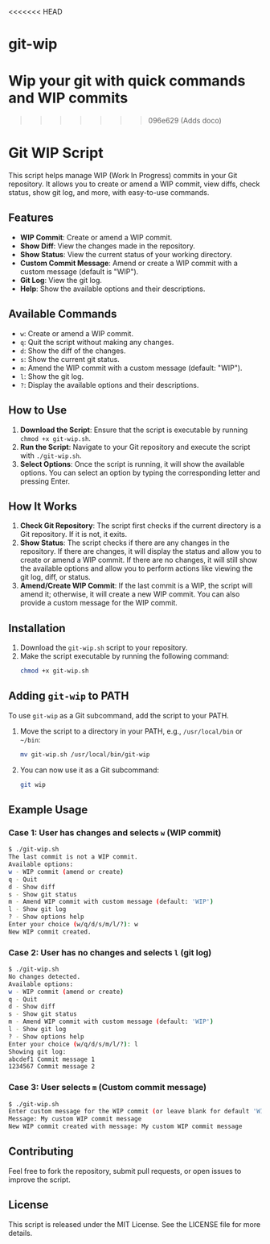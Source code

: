 <<<<<<< HEAD
# git-wip
Wip your git with quick commands and WIP commits
=======
>>>>>>> 096e629 (Adds doco)

# Git WIP Script

This script helps manage WIP (Work In Progress) commits in your Git repository. It allows you to create or amend a WIP commit, view diffs, check status, show git log, and more, with easy-to-use commands.

## Features

- **WIP Commit**: Create or amend a WIP commit.
- **Show Diff**: View the changes made in the repository.
- **Show Status**: View the current status of your working directory.
- **Custom Commit Message**: Amend or create a WIP commit with a custom message (default is "WIP").
- **Git Log**: View the git log.
- **Help**: Show the available options and their descriptions.

## Available Commands

- `w`: Create or amend a WIP commit.
- `q`: Quit the script without making any changes.
- `d`: Show the diff of the changes.
- `s`: Show the current git status.
- `m`: Amend the WIP commit with a custom message (default: "WIP").
- `l`: Show the git log.
- `?`: Display the available options and their descriptions.

## How to Use

1. **Download the Script**: Ensure that the script is executable by running `chmod +x git-wip.sh`.
2. **Run the Script**: Navigate to your Git repository and execute the script with `./git-wip.sh`.
3. **Select Options**: Once the script is running, it will show the available options. You can select an option by typing the corresponding letter and pressing Enter.

## How It Works

1. **Check Git Repository**: The script first checks if the current directory is a Git repository. If it is not, it exits.
2. **Show Status**: The script checks if there are any changes in the repository. If there are changes, it will display the status and allow you to create or amend a WIP commit. If there are no changes, it will still show the available options and allow you to perform actions like viewing the git log, diff, or status.
3. **Amend/Create WIP Commit**: If the last commit is a WIP, the script will amend it; otherwise, it will create a new WIP commit. You can also provide a custom message for the WIP commit.

## Installation

1. Download the `git-wip.sh` script to your repository.
2. Make the script executable by running the following command:
   ```bash
   chmod +x git-wip.sh
   ```

## Adding `git-wip` to PATH

To use `git-wip` as a Git subcommand, add the script to your PATH.

1. Move the script to a directory in your PATH, e.g., `/usr/local/bin` or `~/bin`:
   ```bash
   mv git-wip.sh /usr/local/bin/git-wip
   ```
2. You can now use it as a Git subcommand:
   ```bash
   git wip
   ```

## Example Usage

### Case 1: User has changes and selects `w` (WIP commit)

```bash
$ ./git-wip.sh
The last commit is not a WIP commit.
Available options:
w - WIP commit (amend or create)
q - Quit
d - Show diff
s - Show git status
m - Amend WIP commit with custom message (default: 'WIP')
l - Show git log
? - Show options help
Enter your choice (w/q/d/s/m/l/?): w
New WIP commit created.
```

### Case 2: User has no changes and selects `l` (git log)

```bash
$ ./git-wip.sh
No changes detected.
Available options:
w - WIP commit (amend or create)
q - Quit
d - Show diff
s - Show git status
m - Amend WIP commit with custom message (default: 'WIP')
l - Show git log
? - Show options help
Enter your choice (w/q/d/s/m/l/?): l
Showing git log:
abcdef1 Commit message 1
1234567 Commit message 2
```

### Case 3: User selects `m` (Custom commit message)

```bash
$ ./git-wip.sh
Enter custom message for the WIP commit (or leave blank for default 'WIP'):
Message: My custom WIP commit message
New WIP commit created with message: My custom WIP commit message
```

## Contributing

Feel free to fork the repository, submit pull requests, or open issues to improve the script.

## License

This script is released under the MIT License. See the LICENSE file for more details.

